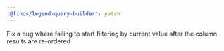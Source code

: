 ```yaml
---
'@finos/legend-query-builder': patch
---
```


Fix a bug where failing to start filtering by current value after the column results are re-ordered
